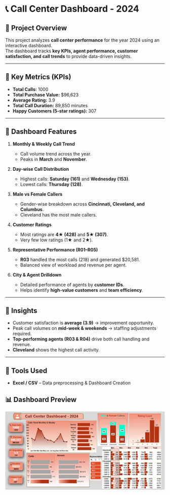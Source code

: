 # 📞 Call Center Dashboard - 2024

## 🔹 Project Overview
This project analyzes **call center performance** for the year 2024 using an interactive dashboard.  
The dashboard tracks **key KPIs, agent performance, customer satisfaction, and call trends** to provide data-driven insights.

---

## 🔹 Key Metrics (KPIs)
- **Total Calls:** 1000  
- **Total Purchase Value:** $96,623  
- **Average Rating:** 3.9  
- **Total Call Duration:** 89,850 minutes  
- **Happy Customers (5-star ratings):** 307  

---

## 🔹 Dashboard Features
1. **Monthly & Weekly Call Trend**  
   - Call volume trend across the year.  
   - Peaks in **March** and **November**.

2. **Day-wise Call Distribution**  
   - Highest calls: **Saturday (161)** and **Wednesday (153)**.  
   - Lowest calls: **Thursday (128)**.  

3. **Male vs Female Callers**  
   - Gender-wise breakdown across **Cincinnati, Cleveland, and Columbus**.  
   - Cleveland has the most male callers.  

4. **Customer Ratings**  
   - Most ratings are **4★ (428)** and **5★ (307)**.  
   - Very few low ratings (1★ and 2★).  

5. **Representative Performance (R01–R05)**  
   - **R03** handled the most calls (218) and generated $20,581.  
   - Balanced view of workload and revenue per agent.  

6. **City & Agent Drilldown**  
   - Detailed performance of agents by **customer IDs**.  
   - Helps identify **high-value customers** and **team efficiency**.  

---

## 🔹 Insights
- Customer satisfaction is **average (3.9)** → improvement opportunity.  
- Peak call volumes on **mid-week & weekends** → staffing adjustments required.  
- **Top-performing agents (R03 & R04)** drive both call handling and revenue.  
- **Cleveland** shows the highest call activity.  

---

## 🔹 Tools Used

- **Excel / CSV** – Data preprocessing & Dashboard Creation

  
## 📊 Dashboard Preview
![Call Center Dashboard](https://github.com/pranavpatil6625-Analyst/Excel-Call-Center-Dashboard/blob/main/Call%20Center%20Dashboard.jpg)
